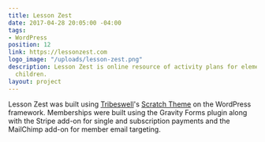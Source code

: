 ```yaml
---
title: Lesson Zest
date: 2017-04-28 20:05:00 -04:00
tags:
- WordPress
position: 12
link: https://lessonzest.com
logo_image: "/uploads/lesson-zest.png"
description: Lesson Zest is online resource of activity plans for elementary school
  children.
layout: project
---
```


Lesson Zest was built using [Tribeswell](https://tribeswell.com)'s [Scratch Theme](https://scratchtheme.com) on the WordPress framework. Memberships were built using the Gravity Forms plugin along with the Stripe add-on for single and subscription payments and the MailChimp add-on for member email targeting.
